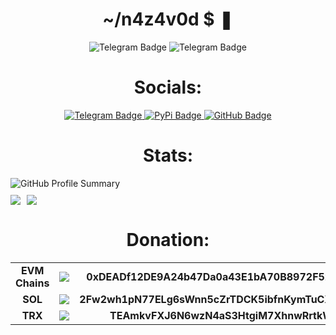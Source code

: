 <div id="header" align="center">
  <h1>~/n4z4v0d $ ❚</h1>
  <img src="https://img.shields.io/badge/golang-blue?style=for-the-badge&logo=go&logoColor=white" alt="Telegram Badge"/>
  <img src="https://img.shields.io/badge/python-yellow?style=for-the-badge&logo=python&logoColor=white" alt="Telegram Badge"/>
</div>
<div id="badges" align="center">
  <h1>Socials: </h1>
  <a href="https://t.me/n4z4v0d">
    <img src="https://img.shields.io/badge/telegram-blue?style=for-the-badge&logo=telegram&logoColor=white" alt="Telegram Badge"/>
  </a>
  <a href="https://pypi.org/user/nazavod/">
    <img src="https://img.shields.io/badge/pypi-green?style=for-the-badge&logo=pypi&logoColor=white" alt="PyPi Badge"/>
  </a>
  <a href="https://github.com/nazavod777">
    <img src="https://img.shields.io/badge/github-grey?style=for-the-badge&logo=github&logoColor=white" alt="GitHub Badge"/>
  </a>
</div>

<div id="stats" align="center" style="display: flex; flex-direction: column;">
    <h1>Stats:</h1>
    <a style="display: flex; align-items: center;">
        <img src="https://github-profile-summary-cards.vercel.app/api/cards/profile-details?username=nazavod777&theme=dark" alt="GitHub Profile Summary" style="margin-bottom: 10px;" />
    </a>
    <a style="display: flex;">
        <img src="https://github-profile-summary-cards.vercel.app/api/cards/repos-per-language?username=nazavod777&theme=dark" style="margin-right: 10px;">
        <img src="https://github-profile-summary-cards.vercel.app/api/cards/stats?username=nazavod777&theme=dark">
    </a>
</div>

<div id="donation" align="center">
    <h1>Donation:</h1>
    <table>
        <tbody>
            <tr>
                <td align="center"><b>EVM Chains</b></td>
                <td align="center"><img style="vertical-align: middle;" src="https://img.shields.io/badge/ethereum-grey?logo=ethereum&logoColor=white"></td>
                <td align="center"><b>0xDEADf12DE9A24b47Da0a43E1bA70B8972F5296F2</b></td>
            </tr>
            <tr>
                <td align="center"><b>SOL</b></td>
                <td align="center"><img style="vertical-align: middle;" src="https://img.shields.io/badge/solana-grey?logo=solana&logoColor=white"></td>
                <td align="center"><b>2Fw2wh1pN77ELg6sWnn5cZrTDCK5ibfnKymTuCXL8sPX</b></td>
            </tr>
            <tr>
                <td align="center"><b>TRX</b></td>
                <td align="center"><img style="vertical-align: middle;" src="https://img.shields.io/badge/tron-grey?logo=tron&logoColor=white"></td>
                <td align="center"><b>TEAmkvFXJ6N6wzN4aS3HtgiM7XhnwRrtkW</b></td>
            </tr>
        </tbody>
    </table>
</div>
